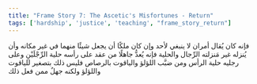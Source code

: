 ```yaml
---
title: "Frame Story 7: The Ascetic's Misfortunes - Return"
tags: ['hardship', 'justice', 'teaching', "frame_story_return"]
---
```


 فإنه كان يُقال أمران لا ينبغي لأحد  وإن كان ملكًا  أن يجعل شيئًا منهما في غير مكانه وأن يُنزله غير مَنزلته الرِّجال والحلية فإنه يُعدُّ جاهلًا من عقد على رأسه حلية الرِّجْلَيْنِ وعلى رجليه حلية الرأس ومن ضبَّب اللؤلؤ والياقوت بالرصاص فليس ذلك بتصغير للياقوت واللؤلؤ ولكنه جهلٌ ممن فعل ذلك
